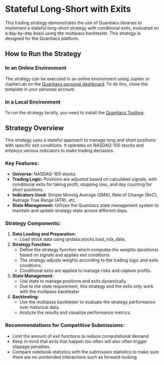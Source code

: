 # Stateful Long-Short with Exits
This trading strategy demonstrates the use of Quantiacs libraries to implement a stateful long-short strategy with conditional exits, evaluated on a day-by-day basis using the multipass backtester. This strategy is designed for the Quantiacs platform. 

## How to Run the Strategy
### In an Online Environment

The strategy can be executed in an online environment using Jupiter or JupiterLab on
the [Quantiacs personal dashboard](https://quantiacs.com/personalpage/homepage). To do this, clone the template in your
personal account.

### In a Local Environment

To run the strategy locally, you need to install the [Quantiacs Toolbox](https://github.com/quantiacs/toolbox).

## Strategy Overview

This strategy uses a stateful approach to manage long and short positions with specific exit conditions. It operates on NASDAQ-100 stocks and employs various indicators to make trading decisions.

### Key Features:
- **Universe:** NASDAQ-100 stocks
- **Trading Logic:** Positions are adjusted based on calculated signals, with conditional exits for taking profit, stopping loss, and day counting for short positions.
- **Indicators Used:** Simple Moving Average (SMA), Rate of Change (RoC), Average True Range (ATR), etc.
- **State Management:** Utilizes the Quantiacs state management system to maintain and update strategy state across different days.

### Strategy Components:
1. **Data Loading and Preparation:**
    - Load stock data using qndata.stocks.load_ndx_data.
2. **Strategy Function:**
    - Define the strategy function which computes the weights (positions) based on signals and applies exit conditions.
    - The strategy adjusts weights according to the trading logic and exits conditions.
    - Conditional exits are applied to manage risks and capture profits.
3. **State Management:**
    - Use state to manage positions and exits dynamically.
    - Due to the state requirement, this strategy and the exits only work with the multipass backtester
4. **Backtesting:**
    - Use the multipass backtester to evaluate the strategy performance over historical data.
    - Analyze the results and visualize performance metrics.

### Recommendations for Competitive Submissions:
- Limit the amount of exit functions to reduce computational demand.
- Keep in mind that exits that happen too often will also often trigger slippage penalties.
- Compare notebook statistics with the submission statistics to make sure there are no unintended interactions such as forward-looking.
